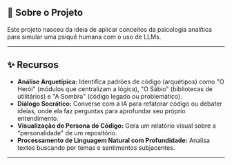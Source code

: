 ## 📖 Sobre o Projeto

Este projeto nasceu da ideia de aplicar conceitos da psicologia analítica para simular uma psiquê humana com o uso de LLMs.


---

## ✨ Recursos

* **Análise Arquetípica:** Identifica padrões de código (arquétipos) como "O Herói" (módulos que centralizam a lógica), "O Sábio" (bibliotecas de utilitários) e "A Sombra" (código legado ou problemático).
* **Diálogo Socrático:** Converse com a IA para refatorar código ou debater ideias, onde ela faz perguntas para aprofundar seu próprio entendimento.
* **Visualização de Persona do Código:** Gera um relatório visual sobre a "personalidade" de um repositório.
* **Processamento de Linguagem Natural com Profundidade:** Analisa textos buscando por temas e sentimentos subjacentes.

---
